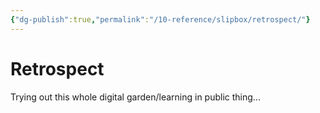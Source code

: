 ```yaml
---
{"dg-publish":true,"permalink":"/10-reference/slipbox/retrospect/"}
---
```



# Retrospect

Trying out this whole digital garden/learning in public thing...